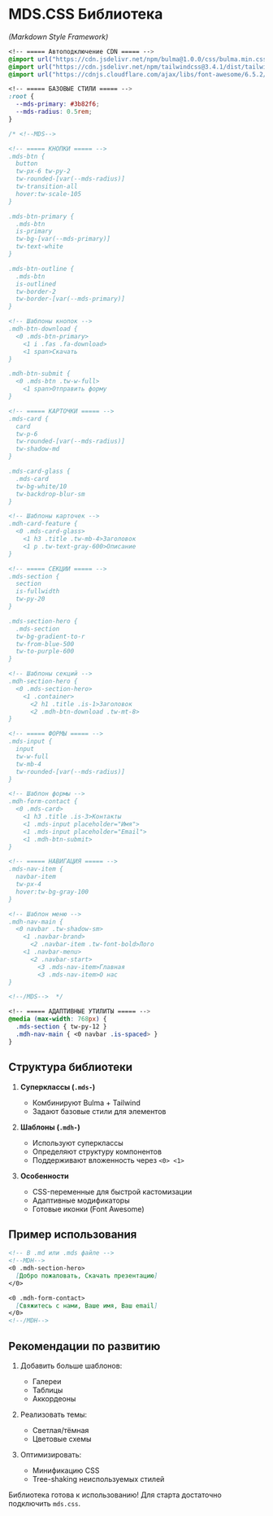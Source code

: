 # **MDS.CSS Библиотека**  
*(Markdown Style Framework)*  

```css
<!-- ===== Автоподключение CDN ===== -->  
@import url("https://cdn.jsdelivr.net/npm/bulma@1.0.0/css/bulma.min.css");  
@import url("https://cdn.jsdelivr.net/npm/tailwindcss@3.4.1/dist/tailwind.min.css");  
@import url("https://cdnjs.cloudflare.com/ajax/libs/font-awesome/6.5.2/css/all.min.css");  

<!-- ===== БАЗОВЫЕ СТИЛИ ===== -->  
:root {  
  --mds-primary: #3b82f6;  
  --mds-radius: 0.5rem;  
}  

/* <!--MDS-->   

<!-- ===== КНОПКИ ===== -->  
.mds-btn {  
  button  
  tw-px-6 tw-py-2  
  tw-rounded-[var(--mds-radius)]  
  tw-transition-all  
  hover:tw-scale-105  
}  

.mds-btn-primary {  
  .mds-btn  
  is-primary  
  tw-bg-[var(--mds-primary)]  
  tw-text-white  
}  

.mds-btn-outline {  
  .mds-btn  
  is-outlined  
  tw-border-2  
  tw-border-[var(--mds-primary)]  
}  

<!-- Шаблоны кнопок -->  
.mdh-btn-download {  
  <0 .mds-btn-primary>  
    <1 i .fas .fa-download>  
    <1 span>Скачать  
}  

.mdh-btn-submit {  
  <0 .mds-btn .tw-w-full>  
    <1 span>Отправить форму  
}  

<!-- ===== КАРТОЧКИ ===== -->  
.mds-card {  
  card  
  tw-p-6  
  tw-rounded-[var(--mds-radius)]  
  tw-shadow-md  
}  

.mds-card-glass {  
  .mds-card  
  tw-bg-white/10  
  tw-backdrop-blur-sm  
}  

<!-- Шаблоны карточек -->  
.mdh-card-feature {  
  <0 .mds-card-glass>  
    <1 h3 .title .tw-mb-4>Заголовок  
    <1 p .tw-text-gray-600>Описание  
}  

<!-- ===== СЕКЦИИ ===== -->  
.mds-section {  
  section  
  is-fullwidth  
  tw-py-20  
}  

.mds-section-hero {  
  .mds-section  
  tw-bg-gradient-to-r  
  tw-from-blue-500  
  tw-to-purple-600  
}  

<!-- Шаблоны секций -->  
.mdh-section-hero {  
  <0 .mds-section-hero>  
    <1 .container>  
      <2 h1 .title .is-1>Заголовок  
      <2 .mdh-btn-download .tw-mt-8>  
}  

<!-- ===== ФОРМЫ ===== -->  
.mds-input {  
  input  
  tw-w-full  
  tw-mb-4  
  tw-rounded-[var(--mds-radius)]  
}  

<!-- Шаблон формы -->  
.mdh-form-contact {  
  <0 .mds-card>  
    <1 h3 .title .is-3>Контакты  
    <1 .mds-input placeholder="Имя">  
    <1 .mds-input placeholder="Email">  
    <1 .mdh-btn-submit>  
}  

<!-- ===== НАВИГАЦИЯ ===== -->  
.mds-nav-item {  
  navbar-item  
  tw-px-4  
  hover:tw-bg-gray-100  
}  

<!-- Шаблон меню -->  
.mdh-nav-main {  
  <0 navbar .tw-shadow-sm>  
    <1 .navbar-brand>  
      <2 .navbar-item .tw-font-bold>Лого  
    <1 .navbar-menu>  
      <2 .navbar-start>  
        <3 .mds-nav-item>Главная  
        <3 .mds-nav-item>О нас  
}  

<!--/MDS-->  */

<!-- ===== АДАПТИВНЫЕ УТИЛИТЫ ===== -->  
@media (max-width: 768px) {  
  .mds-section { tw-py-12 }  
  .mdh-nav-main { <0 navbar .is-spaced> }  
}  
```

## **Структура библиотеки**  
1. **Суперклассы (`.mds-`)**  
   - Комбинируют Bulma + Tailwind  
   - Задают базовые стили для элементов  

2. **Шаблоны (`.mdh-`)**  
   - Используют суперклассы  
   - Определяют структуру компонентов  
   - Поддерживают вложенность через `<0> <1>`  

3. **Особенности**  
   - CSS-переменные для быстрой кастомизации  
   - Адаптивные модификаторы  
   - Готовые иконки (Font Awesome)  

## **Пример использования**  
```markdown
<!-- В .md или .mds файле -->  
<!--MDH-->  
<0 .mdh-section-hero>  
  [Добро пожаловать, Скачать презентацию]  
</0>  

<0 .mdh-form-contact>  
  [Свяжитесь с нами, Ваше имя, Ваш email]  
</0>  
<!--/MDH-->  
```

## **Рекомендации по развитию**  
1. Добавить больше шаблонов:  
   - Галереи  
   - Таблицы  
   - Аккордеоны  

2. Реализовать темы:  
   - Светлая/тёмная  
   - Цветовые схемы  

3. Оптимизировать:  
   - Минификацию CSS  
   - Tree-shaking неиспользуемых стилей  

Библиотека готова к использованию! Для старта достаточно подключить `mds.css`.
